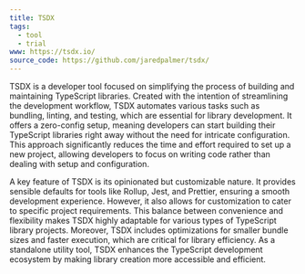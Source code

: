 ```yaml
---
title: TSDX
tags:
  - tool
  - trial
www: https://tsdx.io/
source_code: https://github.com/jaredpalmer/tsdx/
---
```

TSDX is a developer tool focused on simplifying the process of building and maintaining TypeScript libraries. Created with the intention of streamlining the development workflow, TSDX automates various tasks such as bundling, linting, and testing, which are essential for library development. It offers a zero-config setup, meaning developers can start building their TypeScript libraries right away without the need for intricate configuration. This approach significantly reduces the time and effort required to set up a new project, allowing developers to focus on writing code rather than dealing with setup and configuration.

A key feature of TSDX is its opinionated but customizable nature. It provides sensible defaults for tools like Rollup, Jest, and Prettier, ensuring a smooth development experience. However, it also allows for customization to cater to specific project requirements. This balance between convenience and flexibility makes TSDX highly adaptable for various types of TypeScript library projects. Moreover, TSDX includes optimizations for smaller bundle sizes and faster execution, which are critical for library efficiency. As a standalone utility tool, TSDX enhances the TypeScript development ecosystem by making library creation more accessible and efficient.
